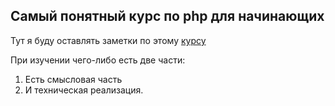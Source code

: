 ## Самый понятный курс по php для начинающих
Тут я буду оставлять заметки по этому [курсу](https://coursehunter.net/course/samyy-ponyatnyy-kurs-po-php-dlya-nachinayushchih?lesson=1)

При изучении чего-либо есть две части: 
1. Есть смысловая часть 
2. И техническая реализация. 
   
